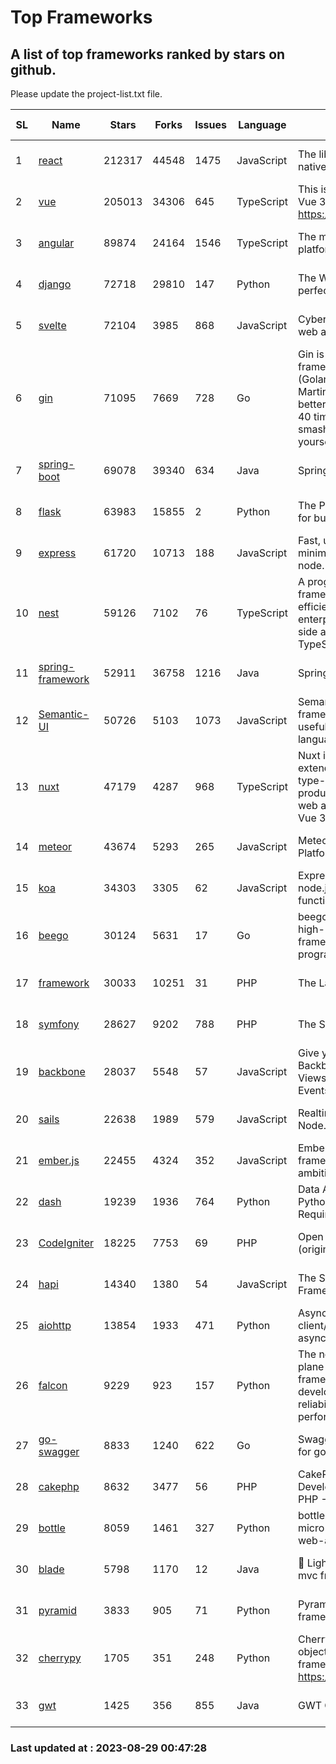 # Top Frameworks
## A list of top frameworks ranked by stars on github.  
Please update the project-list.txt file.

| SL| Name  | Stars| Forks| Issues | Language | Description | Last Commit |
| --| ------| -----| ---- | ------ | -------- | ----------- | ----------- |
| 1 | [react](https://github.com/facebook/react) | 212317 | 44548 | 1475 | JavaScript | The library for web and native user interfaces | 2023-08-28 15:05:40 |
| 2 | [vue](https://github.com/vuejs/vue) | 205013 | 34306 | 645 | TypeScript | This is the repo for Vue 2. For Vue 3, go to https://github.com/vuejs/core | 2023-04-27 09:43:19 |
| 3 | [angular](https://github.com/angular/angular) | 89874 | 24164 | 1546 | TypeScript | The modern web developer’s platform | 2023-08-29 00:16:00 |
| 4 | [django](https://github.com/django/django) | 72718 | 29810 | 147 | Python | The Web framework for perfectionists with deadlines. | 2023-08-28 10:57:14 |
| 5 | [svelte](https://github.com/sveltejs/svelte) | 72104 | 3985 | 868 | JavaScript | Cybernetically enhanced web apps | 2023-08-28 16:53:27 |
| 6 | [gin](https://github.com/gin-gonic/gin) | 71095 | 7669 | 728 | Go | Gin is a HTTP web framework written in Go (Golang). It features a Martini-like API with much better performance -- up to 40 times faster. If you need smashing performance, get yourself some Gin. | 2023-08-27 08:58:36 |
| 7 | [spring-boot](https://github.com/spring-projects/spring-boot) | 69078 | 39340 | 634 | Java | Spring Boot | 2023-08-24 17:33:15 |
| 8 | [flask](https://github.com/pallets/flask) | 63983 | 15855 | 2 | Python | The Python micro framework for building web applications. | 2023-08-27 16:21:54 |
| 9 | [express](https://github.com/expressjs/express) | 61720 | 10713 | 188 | JavaScript | Fast, unopinionated, minimalist web framework for node. | 2023-05-16 01:53:48 |
| 10 | [nest](https://github.com/nestjs/nest) | 59126 | 7102 | 76 | TypeScript | A progressive Node.js framework for building efficient, scalable, and enterprise-grade server-side applications with TypeScript/JavaScript 🚀 | 2023-08-28 08:54:24 |
| 11 | [spring-framework](https://github.com/spring-projects/spring-framework) | 52911 | 36758 | 1216 | Java | Spring Framework | 2023-08-28 16:22:21 |
| 12 | [Semantic-UI](https://github.com/Semantic-Org/Semantic-UI) | 50726 | 5103 | 1073 | JavaScript | Semantic is a UI component framework based around useful principles from natural language. | 2023-01-11 17:05:32 |
| 13 | [nuxt](https://github.com/nuxt/nuxt) | 47179 | 4287 | 968 | TypeScript | Nuxt is an intuitive and extendable way to create type-safe, performant and production-grade full-stack web apps and websites with Vue 3. | 2023-08-28 16:46:49 |
| 14 | [meteor](https://github.com/meteor/meteor) | 43674 | 5293 | 265 | JavaScript | Meteor, the JavaScript App Platform | 2023-08-23 19:29:41 |
| 15 | [koa](https://github.com/koajs/koa) | 34303 | 3305 | 62 | JavaScript | Expressive middleware for node.js using ES2017 async functions | 2023-05-17 07:50:49 |
| 16 | [beego](https://github.com/beego/beego) | 30124 | 5631 | 17 | Go | beego is an open-source, high-performance web framework for the Go programming language. | 2023-08-28 13:10:31 |
| 17 | [framework](https://github.com/laravel/framework) | 30033 | 10251 | 31 | PHP | The Laravel Framework. | 2023-08-28 14:25:12 |
| 18 | [symfony](https://github.com/symfony/symfony) | 28627 | 9202 | 788 | PHP | The Symfony PHP framework | 2023-08-23 20:11:21 |
| 19 | [backbone](https://github.com/jashkenas/backbone) | 28037 | 5548 | 57 | JavaScript | Give your JS App some Backbone with Models, Views, Collections, and Events | 2023-08-10 22:05:08 |
| 20 | [sails](https://github.com/balderdashy/sails) | 22638 | 1989 | 579 | JavaScript | Realtime MVC Framework for Node.js | 2023-07-21 23:31:37 |
| 21 | [ember.js](https://github.com/emberjs/ember.js) | 22455 | 4324 | 352 | JavaScript | Ember.js - A JavaScript framework for creating ambitious web applications | 2023-08-28 18:06:39 |
| 22 | [dash](https://github.com/plotly/dash) | 19239 | 1936 | 764 | Python | Data Apps & Dashboards for Python. No JavaScript Required. | 2023-08-28 14:14:48 |
| 23 | [CodeIgniter](https://github.com/bcit-ci/CodeIgniter) | 18225 | 7753 | 69 | PHP | Open Source PHP Framework (originally from EllisLab) | 2023-04-07 17:57:13 |
| 24 | [hapi](https://github.com/hapijs/hapi) | 14340 | 1380 | 54 | JavaScript | The Simple, Secure Framework Developers Trust | 2023-04-24 22:09:20 |
| 25 | [aiohttp](https://github.com/aio-libs/aiohttp) | 13854 | 1933 | 471 | Python | Asynchronous HTTP client/server framework for asyncio and Python | 2023-08-28 11:16:35 |
| 26 | [falcon](https://github.com/falconry/falcon) | 9229 | 923 | 157 | Python | The no-magic web data plane API and microservices framework for Python developers, with a focus on reliability, correctness, and performance at scale. | 2023-08-21 21:45:34 |
| 27 | [go-swagger](https://github.com/go-swagger/go-swagger) | 8833 | 1240 | 622 | Go | Swagger 2.0 implementation for go | 2023-08-21 22:25:45 |
| 28 | [cakephp](https://github.com/cakephp/cakephp) | 8632 | 3477 | 56 | PHP | CakePHP: The Rapid Development Framework for PHP - Official Repository | 2023-08-22 22:19:15 |
| 29 | [bottle](https://github.com/bottlepy/bottle) | 8059 | 1461 | 327 | Python | bottle.py is a fast and simple micro-framework for python web-applications. | 2022-09-05 15:24:52 |
| 30 | [blade](https://github.com/lets-blade/blade) | 5798 | 1170 | 12 | Java | :rocket: Lightning fast and elegant mvc framework for Java8 | 2023-06-16 05:18:49 |
| 31 | [pyramid](https://github.com/Pylons/pyramid) | 3833 | 905 | 71 | Python | Pyramid - A Python web framework | 2023-08-25 06:36:30 |
| 32 | [cherrypy](https://github.com/cherrypy/cherrypy) | 1705 | 351 | 248 | Python | CherryPy is a pythonic, object-oriented HTTP framework.      https://cherrypy.dev | 2023-08-04 13:52:17 |
| 33 | [gwt](https://github.com/gwtproject/gwt) | 1425 | 356 | 855 | Java | GWT Open Source Project | 2023-07-03 13:48:40 |

### Last updated at : 2023-08-29 00:47:28
